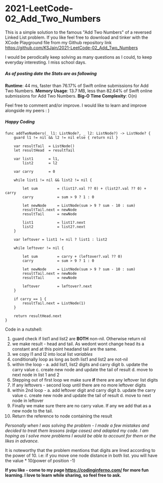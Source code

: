 # 2021-LeetCode-02_Add_Two_Numbers
This is a simple solution to the famous "Add Two Numbers" of a reversed Linked List problem. If you like feel free to download and tinker with the XCode Playground file from my Github repository link https://github.com/KSJain/2021-LeetCode-02_Add_Two_Numbers

I would be perodically keep solving as many questions as I could, to keep everyday interesting. I miss school days.

##### As of posting date the Stats are as following #####
**Runtime**: 44 ms, faster than 76.17% of Swift online submissions for Add Two Numbers.
**Memory Usage**: 13.7 MB, less than 82.64% of Swift online submissions for Add Two Numbers.
**Big-O Time Complexity**: O(n)

Feel free to comment and/or improve. I would like to learn and improve alongside my peers : )

##### Happy Coding #####

```
func addTwoNumbers(_ l1: ListNode?, _ l2: ListNode?) -> ListNode? {
    guard l1 != nil && l2 != nil else { return nil }
    
    var resultTail  = ListNode()
    let resultHead  = resultTail
    
    var list1       = l1,
        list2       = l2
    
    var carry       = 0
    
    while list1 != nil && list2 != nil {
        
        let sum         = (list1?.val ?? 0) + (list2?.val ?? 0) + carry
        carry           = sum > 9 ? 1 : 0
        
        let newNode     = ListNode(sum > 9 ? sum - 10 : sum)
        resultTail.next = newNode
        resultTail      = newNode
        
        list1           = list1?.next
        list2           = list2?.next
    }
    
    var leftover = list1 != nil ? list1 : list2
    
    while leftover != nil {
        
        let sum         = carry + (leftover?.val ?? 0)
        carry           = sum > 9 ? 1 : 0
        
        let newNode     = ListNode(sum > 9 ? sum - 10 : sum)
        resultTail.next = newNode
        resultTail      = newNode
        
        leftover        = leftover?.next
    }
    
    if carry == 1 {
        resultTail.next = ListNode(1)
    }
    
    return resultHead.next
}
```

Code in a nutshell:
1. guard check if list1 and list2 are **BOTH** non-nil. Otherwise return nil
2. we make result -  head and tail. As wedont wont change head its a constant and at this point headand tail are the same.
3. we copy l1 and l2 into local  list *variables*
4. conditionally loop as long as both list1 and list2 are not-nil
5. within the loop - 
	a. add list1, list2 digits and carry digit
	b. update the carry value
	c. create new node and update the tail of result
	d. move to next node in list 1 and 2
6. Stepping out of  first loop we make sure **if** there  are any leftover list digits
7. If any leftovers - second loop until  there  are no more leftover digits
8. within 2nd  loop  -
	a. add leftover digit and carry digit
	b. update the carry value
	c. create new node and update the tail of result
	d. move to next node in leftover
9. Finally we  make sure there  are no carry value. If any we  add that as a  new node to the  tail.
10. Return the reference to node containing the result

*Personally when I was solving the problem - I  made a few mistakes and decided to  treat them lessons (edge cases) and  adapted my code. I am hoping as I  solve more problems I would be able to account  for them or the likes in advance.*

It is noteworthy that the problem mentions that digits are  lined according to the power of 10. i.e: if you move one node distance in both list. you will have the value *  10(power of position -1)

**If you like - come to my page https://codinginferno.com/ for more fun learning. I love to learn while sharing, so feel free to ask.**
